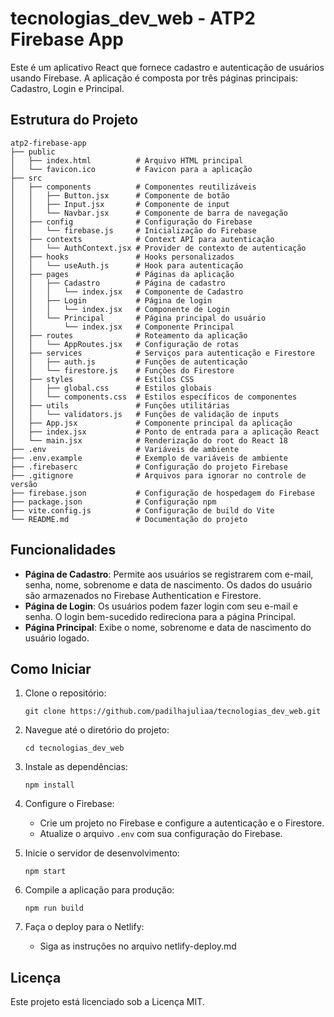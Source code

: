 # tecnologias_dev_web - ATP2 Firebase App

Este é um aplicativo React que fornece cadastro e autenticação de usuários usando Firebase. A aplicação é composta por três páginas principais: Cadastro, Login e Principal.

## Estrutura do Projeto

```
atp2-firebase-app
├── public
│   ├── index.html          # Arquivo HTML principal
│   └── favicon.ico         # Favicon para a aplicação
├── src
│   ├── components          # Componentes reutilizáveis
│   │   ├── Button.jsx      # Componente de botão
│   │   ├── Input.jsx       # Componente de input
│   │   └── Navbar.jsx      # Componente de barra de navegação
│   ├── config              # Configuração do Firebase
│   │   └── firebase.js     # Inicialização do Firebase
│   ├── contexts            # Context API para autenticação
│   │   └── AuthContext.jsx # Provider de contexto de autenticação
│   ├── hooks               # Hooks personalizados
│   │   └── useAuth.js      # Hook para autenticação
│   ├── pages               # Páginas da aplicação
│   │   ├── Cadastro        # Página de cadastro
│   │   │   └── index.jsx   # Componente de Cadastro
│   │   ├── Login           # Página de login
│   │   │   └── index.jsx   # Componente de Login
│   │   └── Principal       # Página principal do usuário
│   │       └── index.jsx   # Componente Principal
│   ├── routes              # Roteamento da aplicação
│   │   └── AppRoutes.jsx   # Configuração de rotas
│   ├── services            # Serviços para autenticação e Firestore
│   │   ├── auth.js         # Funções de autenticação
│   │   └── firestore.js    # Funções do Firestore
│   ├── styles              # Estilos CSS
│   │   ├── global.css      # Estilos globais
│   │   └── components.css  # Estilos específicos de componentes
│   ├── utils               # Funções utilitárias
│   │   └── validators.js   # Funções de validação de inputs
│   ├── App.jsx             # Componente principal da aplicação
│   ├── index.jsx           # Ponto de entrada para a aplicação React
│   └── main.jsx            # Renderização do root do React 18
├── .env                    # Variáveis de ambiente
├── .env.example            # Exemplo de variáveis de ambiente
├── .firebaserc             # Configuração do projeto Firebase
├── .gitignore              # Arquivos para ignorar no controle de versão
├── firebase.json           # Configuração de hospedagem do Firebase
├── package.json            # Configuração npm
├── vite.config.js          # Configuração de build do Vite
└── README.md               # Documentação do projeto
```

## Funcionalidades

- **Página de Cadastro**: Permite aos usuários se registrarem com e-mail, senha, nome, sobrenome e data de nascimento. Os dados do usuário são armazenados no Firebase Authentication e Firestore.
- **Página de Login**: Os usuários podem fazer login com seu e-mail e senha. O login bem-sucedido redireciona para a página Principal.
- **Página Principal**: Exibe o nome, sobrenome e data de nascimento do usuário logado.

## Como Iniciar

1. Clone o repositório:
   ```
   git clone https://github.com/padilhajuliaa/tecnologias_dev_web.git
   ```

2. Navegue até o diretório do projeto:
   ```
   cd tecnologias_dev_web
   ```

3. Instale as dependências:
   ```
   npm install
   ```

4. Configure o Firebase:
   - Crie um projeto no Firebase e configure a autenticação e o Firestore.
   - Atualize o arquivo `.env` com sua configuração do Firebase.

5. Inicie o servidor de desenvolvimento:
   ```
   npm start
   ```

6. Compile a aplicação para produção:
   ```
   npm run build
   ```

7. Faça o deploy para o Netlify:
   - Siga as instruções no arquivo netlify-deploy.md

## Licença

Este projeto está licenciado sob a Licença MIT.
